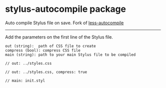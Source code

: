 # stylus-autocompile package

Auto compile Stylus file on save. Fork of [less-autocompile](https://github.com/Azakur4/less-autocompile)

---

Add the parameters on the first line of the Stylus file.

```
out (string):  path of CSS file to create
compress (bool): compress CSS file
main (string): path to your main Stylus file to be compiled
```

```
// out: ../styles.css
```

```
// out: ../styles.css, compress: true
```

```
// main: init.styl
```
